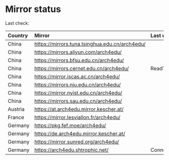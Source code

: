 <script src="./time.js"></script>
# Mirror status
Last check: <script type="text/javascript">localize(1757529238.4556787);</script>

|Country|Mirror|Last update|
|:------|:-----|:----------|
|China|https://mirrors.tuna.tsinghua.edu.cn/arch4edu/|<script type="text/javascript">localize(1757486758);</script>|
|China|https://mirrors.aliyun.com/arch4edu/|<script type="text/javascript">localize(1757486758);</script>|
|China|https://mirrors.bfsu.edu.cn/arch4edu/|<script type="text/javascript">localize(1757486758);</script>|
|China|https://mirrors.cernet.edu.cn/arch4edu/|ReadTimeout|
|China|https://mirror.iscas.ac.cn/arch4edu/|<script type="text/javascript">localize(1757486758);</script>|
|China|https://mirrors.nju.edu.cn/arch4edu/|<script type="text/javascript">localize(1757443115);</script>|
|China|https://mirror.nyist.edu.cn/arch4edu/|<script type="text/javascript">localize(1757486758);</script>|
|China|https://mirrors.sau.edu.cn/arch4edu/|<script type="text/javascript">localize(1756795646);</script>|
|Austria|https://at.arch4edu.mirror.kescher.at/|<script type="text/javascript">localize(1756104457);</script>|
|France|https://mirror.lesviallon.fr/arch4edu/|<script type="text/javascript">localize(1756709288);</script>|
|Germany|https://pkg.fef.moe/arch4edu/|<script type="text/javascript">localize(1756104457);</script>|
|Germany|https://de.arch4edu.mirror.kescher.at/|<script type="text/javascript">localize(1756104457);</script>|
|Germany|https://mirror.sunred.org/arch4edu/|<script type="text/javascript">localize(1757486758);</script>|
|Germany|https://arch4edu.shtrophic.net/|ConnectionError|

<script src="./tablefilter/tablefilter.js"></script>
<script src="./table.js"></script>